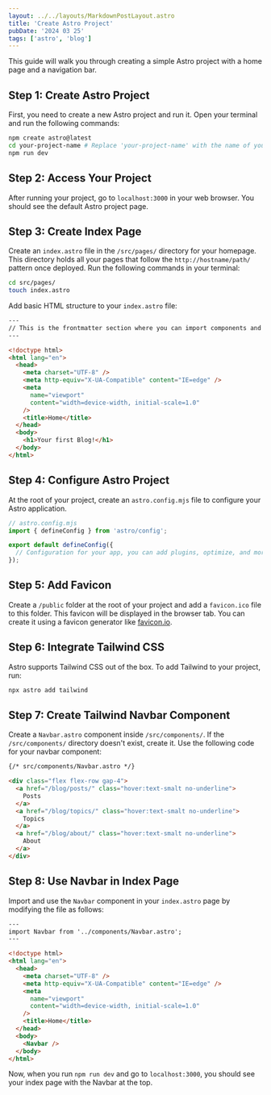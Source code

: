 ```yaml
---
layout: ../../layouts/MarkdownPostLayout.astro
title: 'Create Astro Project'
pubDate: '2024 03 25'
tags: ['astro', 'blog']
---
```


This guide will walk you through creating a simple Astro project with a home page and a navigation bar.

## Step 1: Create Astro Project

First, you need to create a new Astro project and run it. Open your terminal and run the following commands:

```bash
npm create astro@latest
cd your-project-name # Replace 'your-project-name' with the name of your Astro project folder
npm run dev
```

## Step 2: Access Your Project

After running your project, go to `localhost:3000` in your web browser. You should see the default Astro project page.

## Step 3: Create Index Page

Create an `index.astro` file in the `/src/pages/` directory for your homepage. This directory holds all your pages that follow the `http://hostname/path/` pattern once deployed. Run the following commands in your terminal:

```bash
cd src/pages/
touch index.astro
```

Add basic HTML structure to your `index.astro` file:

```html
--- 
// This is the frontmatter section where you can import components and define metadata. See Step 8 for an example of importing a NavBar component.
---

<!doctype html>
<html lang="en">
  <head>
    <meta charset="UTF-8" />
    <meta http-equiv="X-UA-Compatible" content="IE=edge" />
    <meta
      name="viewport"
      content="width=device-width, initial-scale=1.0"
    />
    <title>Home</title>
  </head>
  <body>
    <h1>Your first Blog!</h1>
  </body>
</html>
```

## Step 4: Configure Astro Project

At the root of your project, create an `astro.config.mjs` file to configure your Astro application.

```js
// astro.config.mjs
import { defineConfig } from 'astro/config';

export default defineConfig({
  // Configuration for your app, you can add plugins, optimize, and more
});
```

## Step 5: Add Favicon

Create a `/public` folder at the root of your project and add a `favicon.ico` file to this folder. This favicon will be displayed in the browser tab. You can create it using a favicon generator like [favicon.io](https://favicon.io/).

## Step 6: Integrate Tailwind CSS

Astro supports Tailwind CSS out of the box. To add Tailwind to your project, run:

```bash
npx astro add tailwind
```

## Step 7: Create Tailwind Navbar Component

Create a `Navbar.astro` component inside `/src/components/`. If the `/src/components/` directory doesn't exist, create it. Use the following code for your navbar component:

```html
{/* src/components/Navbar.astro */}

<div class="flex flex-row gap-4">
  <a href="/blog/posts/" class="hover:text-smalt no-underline">
    Posts
  </a>
  <a href="/blog/topics/" class="hover:text-smalt no-underline">
    Topics
  </a>
  <a href="/blog/about/" class="hover:text-smalt no-underline">
    About
  </a>
</div>
```

## Step 8: Use Navbar in Index Page

Import and use the `Navbar` component in your `index.astro` page by modifying the file as follows:

```html
---
import Navbar from '../components/Navbar.astro';
---

<!doctype html>
<html lang="en">
  <head>
    <meta charset="UTF-8" />
    <meta http-equiv="X-UA-Compatible" content="IE=edge" />
    <meta
      name="viewport"
      content="width=device-width, initial-scale=1.0"
    />
    <title>Home</title>
  </head>
  <body>
    <Navbar />
  </body>
</html>
```

Now, when you run `npm run dev` and go to `localhost:3000`, you should see your index page with the Navbar at the top.